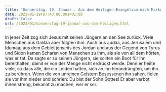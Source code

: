 ```yaml
---
title: 'Donnerstag, 19. Januar : Aus dem Heiligen Evangelium nach Markus 3,7-12.'
date: 2023-01-19T07:43:00.001+01:00
draft: false
url: /2023/01/donnerstag-19-januar-aus-dem-heiligen.html
---
```


In jener Zeit zog sich Jesus mit seinen Jüngern an den See zurück. Viele Menschen aus Galiläa aber folgten ihm. Auch aus Judäa, aus Jerusalem und Idumäa, aus dem Gebiet jenseits des Jordan und aus der Gegend von Tyrus und Sidon kamen Scharen von Menschen zu ihm, als sie von all dem hörten, was er tat. Da sagte er zu seinen Jüngern, sie sollten ein Boot für ihn bereithalten, damit er von der Menge nicht erdrückt werde. Denn er heilte viele, so dass alle, die ein Leiden hatten, sich an ihn herandrängten, um ihn zu berühren. Wenn die von unreinen Geistern Besessenen ihn sahen, fielen sie vor ihm nieder und schrien: Du bist der Sohn Gottes! Er aber verbot ihnen streng, bekannt zu machen, wer er sei.